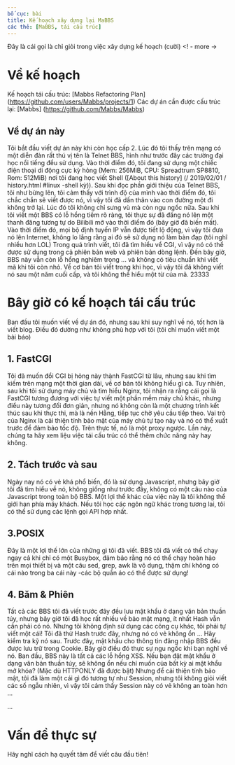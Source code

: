 ```yaml
---
bố cục: bài
title: Kế hoạch xây dựng lại MaBBS
các thẻ: [MaBBS, tái cấu trúc]
---
```


Đây là cái gọi là chỉ giỏi trong việc xây dựng kế hoạch (cười) <! - more ->

# Về kế hoạch
Kế hoạch tái cấu trúc: [Mabbs Refactoring Plan] (https://github.com/users/Mabbs/projects/1)
Các dự án cần được cấu trúc lại: [Mabbs] (https://github.com/Mabbs/Mabbs)

## Về dự án này
Tôi bắt đầu viết dự án này khi còn học cấp 2. Lúc đó tôi thấy trên mạng có một diễn đàn rất thú vị tên là Telnet BBS, hình như trước đây các trường đại học nổi tiếng đều sử dụng. Vào thời điểm đó, tôi đang sử dụng một chiếc điện thoại di động cực kỳ hỏng (Mem: 256MiB, CPU: Spreadtrum SP8810, Rom: 512MiB) nơi tôi đang học viết Shell ([About this history] (/ 2019/02/01 / history.html #linux -shell kỳ)). Sau khi đọc phần giới thiệu của Telnet BBS, tôi như bừng lên, tôi cảm thấy với trình độ của mình vào thời điểm đó, tôi chắc chắn sẽ viết được nó, vì vậy tôi đã dấn thân vào con đường một đi không trở lại.
Lúc đó tôi không chỉ sưng vù mà còn ngu ngốc nữa. Sau khi tôi viết một BBS có lỗ hổng tiêm rõ ràng, tôi thực sự đã đăng nó lên một thanh đăng tương tự do Bilibili mở vào thời điểm đó (bây giờ đã biến mất). Vào thời điểm đó, mọi bộ định tuyến IP vẫn được tiết lộ động, vì vậy tôi đưa nó lên Internet, không lo lắng rằng ai đó sẽ sử dụng nó làm bàn đạp (tôi nghĩ nhiều hơn LOL)
Trong quá trình viết, tôi đã tìm hiểu về CGI, vì vậy nó có thể được sử dụng trong cả phiên bản web và phiên bản dòng lệnh.
Đến bây giờ, BBS này vẫn còn lỗ hổng nghiêm trọng ... và không có tiêu chuẩn khi viết mã khi tôi còn nhỏ. Về cơ bản tôi viết trong khi học, vì vậy tôi đã không viết nó sau một năm cuối cấp, và tôi không thể hiểu một từ của mã. 23333

# Bây giờ có kế hoạch tái cấu trúc
Ban đầu tôi muốn viết về dự án đó, nhưng sau khi suy nghĩ về nó, tốt hơn là viết blog. Điều đó dường như không phù hợp với tôi (tôi chỉ muốn viết một bài báo)

## 1. FastCGI
Tôi đã muốn đổi CGI bị hỏng này thành FastCGI từ lâu, nhưng sau khi tìm kiếm trên mạng một thời gian dài, về cơ bản tôi không hiểu gì cả. Tuy nhiên, sau khi tôi sử dụng máy chủ và tìm hiểu Nginx, tôi nhận ra rằng cái gọi là FastCGI tương đương với việc tự viết một phần mềm máy chủ khác, nhưng điều này tương đối đơn giản, nhưng nó không còn là một chương trình kết thúc sau khi thực thi, mà là nền Hằng, tiếp tục chờ yêu cầu tiếp theo. Vai trò của Nginx là cải thiện tính bảo mật của máy chủ tự tạo này và nó có thể xuất trước để đảm bảo tốc độ. Trên thực tế, nó là một proxy ngược. Lần này, chúng ta hãy xem liệu việc tái cấu trúc có thể thêm chức năng này hay không.

## 2. Tách trước và sau
Ngày nay nó có vẻ khá phổ biến, đó là sử dụng Javascript, nhưng bây giờ tôi đã tìm hiểu về nó, không giống như trước đây, không có một câu nào của Javascript trong toàn bộ BBS.
Một lợi thế khác của việc này là tôi không thể giới hạn phía máy khách. Nếu tôi học các ngôn ngữ khác trong tương lai, tôi có thể sử dụng các lệnh gọi API hợp nhất.

## 3.POSIX
Đây là một lợi thế lớn của những gì tôi đã viết. BBS tôi đã viết có thể chạy ngay cả khi chỉ có một Busybox, đảm bảo rằng nó có thể chạy hoàn hảo trên mọi thiết bị và một câu sed, grep, awk là vô dụng, thậm chí không có cái nào trong ba cái này -các bộ quần áo có thể được sử dụng!

## 4. Băm & Phiên
Tất cả các BBS tôi đã viết trước đây đều lưu mật khẩu ở dạng văn bản thuần túy, nhưng bây giờ tôi đã học rất nhiều về bảo mật mạng, ít nhất Hash vẫn cần phải có nó. Nhưng tôi không định sử dụng các công cụ khác, tôi phải tự viết một cái! Tôi đã thử Hash trước đây, nhưng nó có vẻ không ổn ... Hãy kiểm tra kỹ nó sau.
Trước đây, mật khẩu cho thông tin đăng nhập BBS đều được lưu trữ trong Cookie. Bây giờ điều đó thực sự ngu ngốc khi bạn nghĩ về nó. Ban đầu, BBS này là tất cả các lỗ hổng XSS. Nếu bạn đặt mật khẩu ở dạng văn bản thuần túy, sẽ không ổn nếu chỉ muốn của bất kỳ ai mật khẩu mở khóa? (Mặc dù HTTPONLY đã được bật) Nhưng để cải thiện tính bảo mật, tôi đã làm một cái gì đó tương tự như Session, nhưng tôi không giỏi viết các số ngẫu nhiên, vì vậy tôi cảm thấy Session này có vẻ không an toàn hơn ...

...

# Vấn đề thực sự
Hãy nghĩ cách hạ quyết tâm để viết câu đầu tiên!
